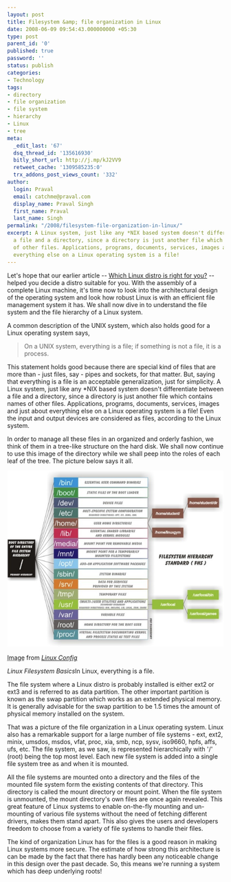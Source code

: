 ```yaml
---
layout: post
title: Filesystem &amp; file organization in Linux
date: 2008-06-09 09:54:43.000000000 +05:30
type: post
parent_id: '0'
published: true
password: ''
status: publish
categories:
- Technology
tags:
- directory
- file organization
- file system
- hierarchy
- Linux
- tree
meta:
  _edit_last: '67'
  dsq_thread_id: '135616930'
  bitly_short_url: http://j.mp/kJ2VV9
  retweet_cache: '1309585235:0'
  trx_addons_post_views_count: '332'
author:
  login: Praval
  email: catchme@praval.com
  display_name: Praval Singh
  first_name: Praval
  last_name: Singh
permalink: "/2008/filesystem-file-organization-in-linux/"
excerpt: A Linux system, just like any *NIX based system doesn't differentiate between
  a file and a directory, since a directory is just another file which contains names
  of other files. Applications, programs, documents, services, images and just about
  everything else on a Linux operating system is a file!
---
```

<p>Let's hope that our earlier article -- <a href="http://www.brajeshwar.com/2008/choice-of-linux-distros/">Which Linux distro is right for you?</a> -- helped you decide a distro suitable for you. With the assembly of a complete Linux machine, it's time now to look into the architectural design of the operating system and look how robust Linux is with an efficient file management system it has. We shall now dive in to understand the file system and the file hierarchy of a Linux system.</p>
<p>A common description of the UNIX system, which also holds good for a Linux operating system says,</p>
<blockquote><p>On a UNIX system, everything is a file; if something is not a file, it is a process.</p></blockquote>
<p>This statement holds good because there are special kind of files that are more than - just files, say - pipes and sockets, for that matter. But, saying that everything is a file is an acceptable generalization, just for simplicity. A Linux system, just like any *NIX based system doesn't differentiate between a file and a directory, since a directory is just another file which contains names of other files. Applications, programs, documents, services, images and just about everything else on a Linux operating system is a file! Even the input and output devices are considered as files, according to the Linux system.</p>
<p>In order to manage all these files in an organized and orderly fashion, we think of them in a tree-like structure on the hard disk. We shall now continue to use this image of the directory while we shall peep into the roles of each leaf of the tree. The picture below says it all.</p>
<div class="figure"><img src="/static/2008/06/linux-file-tree.jpg" alt="Linux Filesystem Basics" /></p>
<p class="credit"><abbr class="type" title="Image">Image</abbr> from <cite><a href="http://www.linuxconfig.org/Filesystem_Basics">Linux Config</a></cite></p>
<p class="caption"><em>Linux Filesystem Basics</em>In Linux, everything is a file.</p>
</div>
<p>The file system where a Linux distro is probably installed is either ext2 or ext3 and is referred to as data partition. The other important partition is known as the swap partition which works as an extended physical memory. It is generally advisable for the swap partition to be 1.5 times the amount of physical memory installed on the system.</p>
<p>That was a picture of the file organization in a Linux operating system. Linux also has a remarkable support for a large number of file systems - ext, ext2, minix, umsdos, msdos, vfat, proc, xia, smb, ncp, sysv, iso9660, hpfs, affs, ufs, etc. The file system, as we saw, is represented hierarchically with '/' (root) being the top most level. Each new file system is added into a single file system tree as and when it is mounted.</p>
<p>All the file systems are mounted onto a directory and the files of the mounted file system form the existing contents of that directory. This directory is called the mount directory or mount point. When the file system is unmounted, the mount directory's own files are once again revealed. This great feature of Linux systems to enable on-the-fly mounting and un-mounting of various file systems without the need of fetching different drivers, makes them stand apart. This also gives the users and developers freedom to choose from a variety of file systems to handle their files.</p>
<p>The kind of organization Linux has for the files is a good reason in making Linux systems more secure. The estimate of how strong this architecture is can be made by the fact that there has hardly been any noticeable change in this design over the past decade. So, this means we're running a system which has deep underlying roots!</p>
